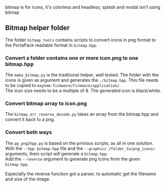 bitmap is for icons, it's colorless and headless; splash and modal isn't 
using bitmap  

## Bitmap helper folder
The folder `bitmap_tools` contains scripts to convert icons in png format to 
the PortaPack readable format in `bitmap.hpp`.  

### Convert a folder contains one or more icon.png to one bitmap.hpp
The `make_bitmap.py` is the traditional helper, well tested. The folder with 
the icons is given as argument and generates the `./bitmap.hpp`. This file 
needs to be copied to `mayhem-firmware/firmware/application/`.  
The icon size needs to be a multiple of 8. The generated icon is black/white.  

### Convert bitmap array to icon.png
The `bitmap_arr_reverse_decode.py` takes an array from the bitmap.hpp and 
convert it back to a png.  

### Convert both ways
The `pp_png2hpp.py` is based on the privious scripts, as all in one solution.  
With the `--hpp bitmap.hpp` file and the `--graphics /folder_to/png_icons/` 
arguments, theis script will generate a `bitmap.hpp`.  
Add the `--reverse` argument to generate png icons from the given `bitmap.hpp`.  

Especially the reverse function got a parser, to automatic get the filename 
and size of the image.